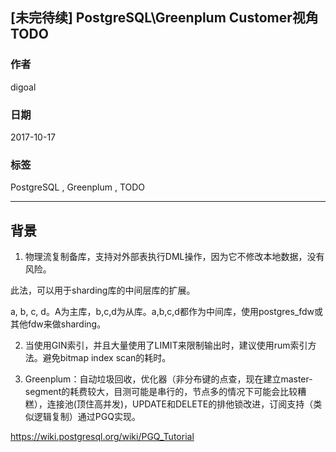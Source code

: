 ## [未完待续] PostgreSQL\Greenplum Customer视角TODO
                       
### 作者      
digoal      
      
### 日期       
2017-10-17  
        
### 标签      
PostgreSQL , Greenplum , TODO         
                  
----                  
                   
## 背景   


1. 物理流复制备库，支持对外部表执行DML操作，因为它不修改本地数据，没有风险。

此法，可以用于sharding库的中间层库的扩展。

a, b, c, d。A为主库，b,c,d为从库。a,b,c,d都作为中间库，使用postgres_fdw或其他fdw来做sharding。


2. 当使用GIN索引，并且大量使用了LIMIT来限制输出时，建议使用rum索引方法。避免bitmap index scan的耗时。

3. Greenplum：自动垃圾回收，优化器（非分布键的点查，现在建立master-segment的耗费较大，目测可能是串行的，节点多的情况下可能会比较糟糕），连接池(顶住高并发)，UPDATE和DELETE的排他锁改进，订阅支持（类似逻辑复制）通过PGQ实现。

https://wiki.postgresql.org/wiki/PGQ_Tutorial
